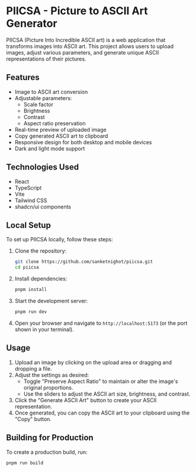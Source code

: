 # PIICSA - Picture to ASCII Art Generator

PIICSA (Picture Into Incredible ASCII art) is a web application that transforms images into ASCII art. This project allows users to upload images, adjust various parameters, and generate unique ASCII representations of their pictures.

## Features

- Image to ASCII art conversion
- Adjustable parameters:
  - Scale factor
  - Brightness
  - Contrast
  - Aspect ratio preservation
- Real-time preview of uploaded image
- Copy generated ASCII art to clipboard
- Responsive design for both desktop and mobile devices
- Dark and light mode support

## Technologies Used

- React
- TypeScript
- Vite
- Tailwind CSS
- shadcn/ui components

## Local Setup

To set up PIICSA locally, follow these steps:

1. Clone the repository:

   ```bash
   git clone https://github.com/sanketnighot/piicsa.git
   cd piicsa
   ```

2. Install dependencies:

   ```bash
   pnpm install
   ```

3. Start the development server:

   ```bash
   pnpm run dev
   ```

4. Open your browser and navigate to `http://localhost:5173` (or the port shown in your terminal).

## Usage

1. Upload an image by clicking on the upload area or dragging and dropping a file.
2. Adjust the settings as desired:
   - Toggle "Preserve Aspect Ratio" to maintain or alter the image's original proportions.
   - Use the sliders to adjust the ASCII art size, brightness, and contrast.
3. Click the "Generate ASCII Art" button to create your ASCII representation.
4. Once generated, you can copy the ASCII art to your clipboard using the "Copy" button.

## Building for Production

To create a production build, run:

```bash
pnpm run build
```
